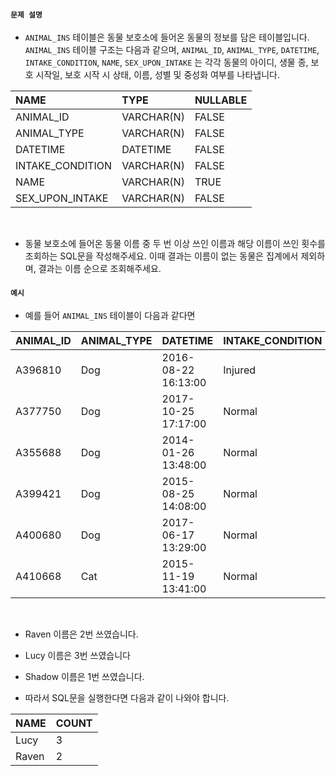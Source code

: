 #### `문제 설명`

- `ANIMAL_INS` 테이블은 동물 보호소에 들어온 동물의 정보를 담은 테이블입니다. `ANIMAL_INS` 테이블 구조는 다음과 같으며, `ANIMAL_ID`, `ANIMAL_TYPE`, `DATETIME`, `INTAKE_CONDITION`, `NAME`, `SEX_UPON_INTAKE` 는 각각 동물의 아이디, 생물 종, 보호 시작일, 보호 시작 시 상태, 이름, 성별 및 중성화 여부를 나타냅니다.

|NAME|TYPE|NULLABLE|
|:--|:--|:--|
|ANIMAL_ID|VARCHAR(N)|FALSE|
|ANIMAL_TYPE|VARCHAR(N)|FALSE|
|DATETIME|DATETIME|FALSE|
|INTAKE_CONDITION|VARCHAR(N)|FALSE|
|NAME|VARCHAR(N)|TRUE|
|SEX_UPON_INTAKE|VARCHAR(N)|FALSE|
<br>

- 동물 보호소에 들어온 동물 이름 중 두 번 이상 쓰인 이름과 해당 이름이 쓰인 횟수를 조회하는 SQL문을 작성해주세요. 이때 결과는 이름이 없는 동물은 집계에서 제외하며, 결과는 이름 순으로 조회해주세요.

#### `예시`

- 예를 들어 `ANIMAL_INS` 테이블이 다음과 같다면

|ANIMAL_ID|ANIMAL_TYPE|DATETIME|INTAKE_CONDITION|NAME|SEX_UPON_INTAKE|
|:--|:--|:--|:--|:--|:--|
|A396810|Dog|2016-08-22 16:13:00|Injured|Raven|Spayed Female|
|A377750|Dog|2017-10-25 17:17:00|Normal|Lucy|Spayed Female|
|A355688|Dog|2014-01-26 13:48:00|Normal|Shadow|Neutered Male|
|A399421|Dog|2015-08-25 14:08:00|Normal|Lucy|Spayed Female|
|A400680|Dog|2017-06-17 13:29:00|Normal|Lucy|Spayed Female|
|A410668|Cat|2015-11-19 13:41:00|Normal|Raven|Spayed Female|
<br>

- Raven 이름은 2번 쓰였습니다.
- Lucy 이름은 3번 쓰였습니다
- Shadow 이름은 1번 쓰였습니다.

- 따라서 SQL문을 실행한다면 다음과 같이 나와야 합니다.

|NAME|COUNT|
|:--|:--|
|Lucy|3|
|Raven|2|
<br>